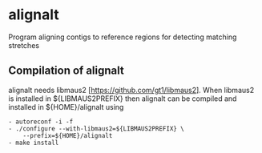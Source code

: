 alignalt
========

Program aligning contigs to reference regions for detecting matching stretches

Compilation of alignalt
---------------------------

alignalt needs libmaus2 [https://github.com/gt1/libmaus2].
When libmaus2 is installed in ${LIBMAUS2PREFIX}
then alignalt can be compiled and installed in ${HOME}/alignalt using

	- autoreconf -i -f
	- ./configure --with-libmaus2=${LIBMAUS2PREFIX} \
		--prefix=${HOME}/alignalt
	- make install
